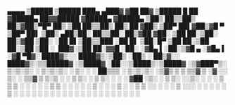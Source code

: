 ▄▄▄▄    ▒█████   ▒█████   ███▄ ▄███▓   ▓██   ██▓ ▒█████   █    ██    ▓█████▄  ██▓▓█████ ▓█████▄
▓█████▄ ▒██▒  ██▒▒██▒  ██▒▓██▒▀█▀ ██▒    ▒██  ██▒▒██▒  ██▒ ██  ▓██▒   ▒██▀ ██▌▓██▒▓█   ▀ ▒██▀ ██▌
▒██▒ ▄██▒██░  ██▒▒██░  ██▒▓██    ▓██░     ▒██ ██░▒██░  ██▒▓██  ▒██░   ░██   █▌▒██▒▒███   ░██   █▌
▒██░█▀  ▒██   ██░▒██   ██░▒██    ▒██      ░ ▐██▓░▒██   ██░▓▓█  ░██░   ░▓█▄   ▌░██░▒▓█  ▄ ░▓█▄   ▌
░▓█  ▀█▓░ ████▓▒░░ ████▓▒░▒██▒   ░██▒     ░ ██▒▓░░ ████▓▒░▒▒█████▓    ░▒████▓ ░██░░▒████▒░▒████▓
░▒▓███▀▒░ ▒░▒░▒░ ░ ▒░▒░▒░ ░ ▒░   ░  ░      ██▒▒▒ ░ ▒░▒░▒░ ░▒▓▒ ▒ ▒     ▒▒▓  ▒ ░▓  ░░ ▒░ ░ ▒▒▓  ▒
▒░▒   ░   ░ ▒ ▒░   ░ ▒ ▒░ ░  ░      ░    ▓██ ░▒░   ░ ▒ ▒░ ░░▒░ ░ ░     ░ ▒  ▒  ▒ ░ ░ ░  ░ ░ ▒  ▒
 ░    ░ ░ ░ ░ ▒  ░ ░ ░ ▒  ░      ░       ▒ ▒ ░░  ░ ░ ░ ▒   ░░░ ░ ░     ░ ░  ░  ▒ ░   ░    ░ ░  ░
 ░          ░ ░      ░ ░         ░       ░ ░         ░ ░     ░           ░     ░     ░  ░   ░

